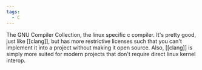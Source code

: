 ```yaml
---
tags:
  - C
---
```


The GNU Compiler Collection, the linux specific c compiler. It's pretty good, just like [[clang]], but has more restrictive licenses such that you can't implement it into a project without making it open source. Also, [[clang]] is simply more suited for modern projects that don't require direct linux kernel interop.